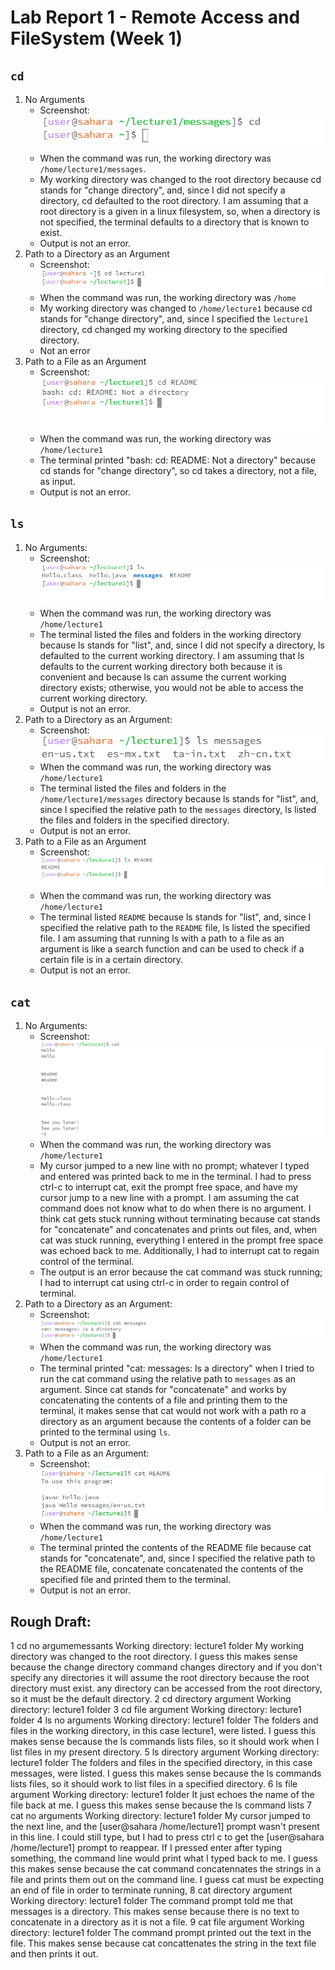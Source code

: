 # Lab Report 1 - Remote Access and FileSystem (Week 1)
## `cd`
1. No Arguments
   * Screenshot:  
    ![Image](cd_noArgs_sshot.PNG)
   * When the command was run, the working directory was `/home/lecture1/messages`.
   * My working directory was changed to the root directory because cd stands for "change directory", and, since I did not specify a directory, cd defaulted to the root directory. I am assuming that a root directory is a given in a linux filesystem, so, when a directory is not specified, the terminal defaults to a directory that is known to exist.
   * Output is not an error.
2. Path to a Directory as an Argument
   * Screenshot:  
    ![Image](cd_dirArg_sshot.PNG)
   * When the command was run, the working directory was `/home`
   * My working directory was changed to `/home/lecture1` because cd stands for "change directory", and, since I specified the `lecture1` directory, cd changed my working directory to the specified directory.
   * Not an error
3. Path to a File as an Argument
   * Screenshot:  
    ![Image](cd_fileArg_sshot.PNG)
   * When the command was run, the working directory was `/home/lecture1`
   * The terminal printed "bash: cd: README: Not a directory" because cd stands for "change directory", so cd takes a directory, not a file, as input.
   * Output is not an error.
## `ls`
1. No Arguments:
   * Screenshot:  
    ![Image](ls_noArgs_sshot.PNG)
   * When the command was run, the working directory was `/home/lecture1`
   * The terminal listed the files and folders in the working directory because ls stands for "list", and, since I did not specify a directory, ls defaulted to the current working directory. I am assuming that ls defaults to the current working directory both because it is convenient and because ls can assume the current working directory exists; otherwise, you would not be able to access the current working directory.
   * Output is not an error.
2. Path to a Directory as an Argument:
   * Screenshot:  
    ![Image](ls_dirArg_sshot.PNG)
   * When the command was run, the working directory was `/home/lecture1`
   * The terminal listed the files and folders in the `/home/lecture1/messages` directory because ls stands for "list", and, since I specified the relative path to the `messages` directory, ls listed the files and folders in the specified directory.
   * Output is not an error.
3. Path to a File as an Argument
   * Screenshot:  
    ![Image](ls_fileArg_sshot.PNG)
   * When the command was run, the working directory was `/home/lecture1`
   * The terminal listed `README` because ls stands for "list", and, since I specified the relative path to the `README` file, ls listed the specified file. I am assuming that running ls with a path to a file as an argument is like a search function and can be used to check if a certain file is in a certain directory.
   * Output is not an error.
## `cat`
1. No Arguments:
   * Screenshot:  
     ![Image](cat_noArgs_sshot.PNG)
   * When the command was run, the working directory was `/home/lecture1`
   * My cursor jumped to a new line with no prompt; whatever I typed and entered was printed back to me in the terminal. I had to press ctrl-c to interrupt cat, exit the prompt free space, and have my cursor jump to a new line with a prompt. I am assuming the cat command does not know what to do when there is no argument. I think cat gets stuck running without terminating because cat stands for "concatenate" and concatenates and prints out files, and, when cat was stuck running, everything I entered in the prompt free space was echoed back to me. Additionally, I had to interrupt cat to regain control of the terminal.
   * The output is an error because the cat command was stuck running; I had to interrupt cat using ctrl-c in order to regain control of terminal.
2. Path to a Directory as an Argument:
   * Screenshot:  
     ![Image](cat_dirArg_sshot.PNG)
   * When the command was run, the working directory was `/home/lecture1`
   * The terminal printed "cat: messages: Is a directory" when I tried to run the cat command using the relative path to `messages` as an argument. Since cat stands for "concatenate" and works by concatenating the contents of a file and printing them to the terminal, it makes sense that cat would not work with a path ro a directory as an argument because the contents of a folder can be printed to the terminal using `ls`.
   * Output is not an error.
4. Path to a File as an Argument:
   * Screenshot:  
    ![Image](cat_fileArg_sshot.PNG)
   * When the command was run, the working directory was `/home/lecture1`
   * The terminal printed the contents of the README file because cat stands for "concatenate", and, since I specified the relative path to the README file, concatenate concatenated the contents of the specified file and printed them to the terminal.
   * Output is not an error.

## Rough Draft:
1 cd no argumemessants
Working directory: lecture1 folder
My working directory was changed to the root directory. I guess this makes sense because the change directory command changes directory and if you don't specify any directories it will assume the root directory because the root directory must exist. any directory can be accessed from the root directory, so it must be the default directory.
2 cd directory argument
Working directory: lecture1 folder
3 cd file argument
Working directory: lecture1 folder
4 ls no arguments
Working directory: lecture1 folder
The folders and files in the working directory, in this case lecture1, were listed. I guess this makes sense because the ls commands lists files, so it should work when I list files in my present directory.
5 ls directory argument
Working directory: lecture1 folder
The folders and files in the specified directory, in this case messages, were listed. I guess this makes sense because the ls commands lists files, so it should work to list files in a specified directory.
6 ls file argument
Working directory: lecture1 folder
It just echoes the name of the file back at me. I guess this makes sense because the ls command lists 
7 cat no arguments
Working directory: lecture1 folder
My cursor jumped to the next line, and the [user@sahara /home/lecture1] prompt wasn't present in this line. I could still type, but I had to press ctrl c to get the [user@sahara /home/lecture1] prompt to reappear. If I pressed enter after typing something, the command line would print what I typed back to me. I guess this makes sense because the cat command concatennates the strings in a file and prints them out on the command line. I guess cat must be expecting an end of file in order to terminate running, 
8 cat directory argument
Working directory: lecture1 folder
The command prompt told me that messages is a directory. This makes sense because there is no text to concatenate in a directory as it is not a file. 
9 cat file argument
Working directory: lecture1 folder
The command prompt printed out the text in the file. This makes sense because cat concattenates the string in the text file and then prints it out.
